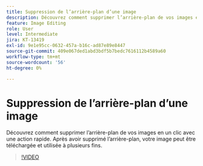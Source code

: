 ```yaml
---
title: Suppression de l’arrière-plan d’une image
description: Découvrez comment supprimer l’arrière-plan de vos images en un clic
feature: Image Editing
role: User
level: Intermediate
jira: KT-13419
exl-id: 9e1e95cc-0632-457a-b16c-ad87e89e8447
source-git-commit: 409e067ded1abd3bdf5b7bedc7616112b4589a60
workflow-type: tm+mt
source-wordcount: '56'
ht-degree: 0%

---
```


# Suppression de l’arrière-plan d’une image

Découvrez comment supprimer l’arrière-plan de vos images en un clic avec une action rapide. Après avoir supprimé l’arrière-plan, votre image peut être téléchargée et utilisée à plusieurs fins.

>[!VIDEO](https://video.tv.adobe.com/v/3420220?quality=12&learn=on&hidetitle=true)
